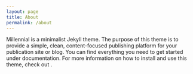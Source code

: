 ```yaml
---
layout: page
title: About
permalink: /about
---
```


Millennial is a minimalist Jekyll theme. The purpose of this theme is to provide a simple, clean, content-focused publishing platform for your publication site or blog. You can find everything you need to get started under documentation. For more information on how to install and use this theme, check out .
